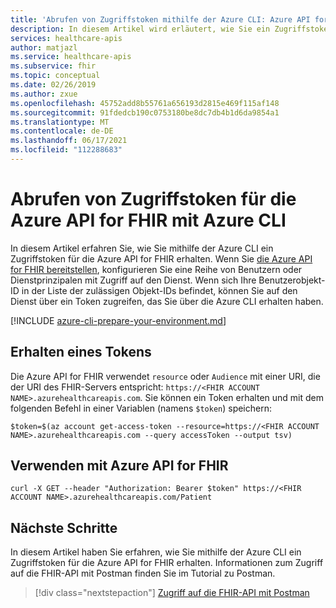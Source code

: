 ```yaml
---
title: 'Abrufen von Zugriffstoken mithilfe der Azure CLI: Azure API for FHIR'
description: In diesem Artikel wird erläutert, wie Sie ein Zugriffstoken für die Azure API for FHIR über die Azure CLI erhalten.
services: healthcare-apis
author: matjazl
ms.service: healthcare-apis
ms.subservice: fhir
ms.topic: conceptual
ms.date: 02/26/2019
ms.author: zxue
ms.openlocfilehash: 45752add8b55761a656193d2815e469f115af148
ms.sourcegitcommit: 91fdedcb190c0753180be8dc7db4b1d6da9854a1
ms.translationtype: MT
ms.contentlocale: de-DE
ms.lasthandoff: 06/17/2021
ms.locfileid: "112288683"
---
```

# <a name="get-access-token-for-azure-api-for-fhir-using-azure-cli"></a>Abrufen von Zugriffstoken für die Azure API for FHIR mit Azure CLI

In diesem Artikel erfahren Sie, wie Sie mithilfe der Azure CLI ein Zugriffstoken für die Azure API for FHIR erhalten. Wenn Sie [die Azure API for FHIR bereitstellen](fhir-paas-portal-quickstart.md), konfigurieren Sie eine Reihe von Benutzern oder Dienstprinzipalen mit Zugriff auf den Dienst. Wenn sich Ihre Benutzerobjekt-ID in der Liste der zulässigen Objekt-IDs befindet, können Sie auf den Dienst über ein Token zugreifen, das Sie über die Azure CLI erhalten haben.

[!INCLUDE [azure-cli-prepare-your-environment.md](../../../includes/azure-cli-prepare-your-environment.md)]

## <a name="obtain-a-token"></a>Erhalten eines Tokens

Die Azure API for FHIR verwendet `resource` oder `Audience` mit einer URI, die der URI des FHIR-Servers entspricht: `https://<FHIR ACCOUNT NAME>.azurehealthcareapis.com`. Sie können ein Token erhalten und mit dem folgenden Befehl in einer Variablen (namens `$token`) speichern:

```azurecli-interactive
$token=$(az account get-access-token --resource=https://<FHIR ACCOUNT NAME>.azurehealthcareapis.com --query accessToken --output tsv)
```

## <a name="use-with-azure-api-for-fhir"></a>Verwenden mit Azure API for FHIR

```azurecli-interactive
curl -X GET --header "Authorization: Bearer $token" https://<FHIR ACCOUNT NAME>.azurehealthcareapis.com/Patient
```

## <a name="next-steps"></a>Nächste Schritte

In diesem Artikel haben Sie erfahren, wie Sie mithilfe der Azure CLI ein Zugriffstoken für die Azure API for FHIR erhalten. Informationen zum Zugriff auf die FHIR-API mit Postman finden Sie im Tutorial zu Postman.

>[!div class="nextstepaction"]
>[Zugriff auf die FHIR-API mit Postman](access-fhir-postman-tutorial.md)
